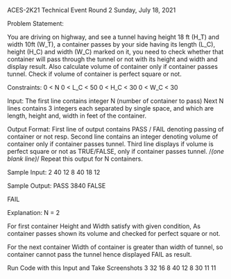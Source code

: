 ACES-2K21 Technical Event
Round 2
Sunday, July 18, 2021

Problem Statement:

You are driving on highway, and see a tunnel having height 18 ft (H_T) and width 10ft (W_T), a container passes by your side having its length (L_C), height (H_C) and width (W_C) marked on it, you need to check whether that container will pass through the tunnel or not with its height and width and display result.
Also calculate volume of container only if container passes tunnel.
Check if volume of container is perfect square or not.

Constraints:
0  < N
0  <  L_C <  50
0  <  H_C <  30
0  <  W_C <  30

Input:
The first line contains integer N (number of container to pass) 
Next N lines contains 3 integers each separated by single space, and which are length, height and, width in feet of the container.

Output Format:
First line of output contains PASS / FAIL denoting passing of container or not resp.
Second line contains an integer denoting volume of container only if container passes tunnel.
Third line displays if volume is perfect square or not as TRUE/FALSE, only if container passes tunnel.
/*(one blank line)*/
Repeat this output for N containers.

Sample Input:
2
40 12 8
40 18 12

Sample Output:
PASS
3840
FALSE

FAIL






Explanation:
N = 2

For first container
Height and Width satisfy with given condition, As container passes shown its volume and checked for perfect square or not.

For the next container 
Width of container is greater than width of tunnel, so container cannot pass the tunnel hence displayed FAIL as result.

Run Code with this Input and Take Screenshots
3
32 16 8
40 12 8
30 11 11
